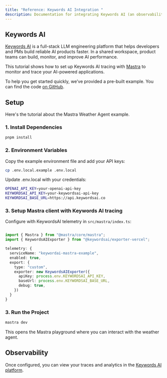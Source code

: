 ```yaml
---
title: "Reference: Keywords AI Integration "
description: Documentation for integrating Keywords AI (an observability platform for LLM applications) with Mastra.
---
```


## Keywords AI

[Keywords AI](https://docs.keywordsai.co/get-started/overview) is a full-stack LLM engineering platform that helps developers and PMs build reliable AI products faster. In a shared workspace, product teams can build, monitor, and improve AI performance.

This tutorial shows how to set up Keywords AI tracing with [Mastra](https://mastra.ai/) to monitor and trace your AI-powered applications.

To help you get started quickly, we’ve provided a pre-built example. You can find the code [on GitHub](https://github.com/Keywords-AI/keywordsai-example-projects/tree/main/mastra-ai-weather-agent).


## Setup

Here's the tutorial about the Mastra Weather Agent example.

### 1. Install Dependencies

```bash copy
pnpm install
```

### 2. Environment Variables

Copy the example environment file and add your API keys:

```bash copy
cp .env.local.example .env.local
```

Update .env.local with your credentials: 

```bash .env.local copy
OPENAI_API_KEY=your-openai-api-key
KEYWORDSAI_API_KEY=your-keywordsai-api-key
KEYWORDSAI_BASE_URL=https://api.keywordsai.co
```

### 3. Setup Mastra client with Keywords AI tracing

Configure with KeywordsAI telemetry in `src/mastra/index.ts`:

```typescript filename="src/mastra/index.ts" showLineNumbers copy

import { Mastra } from "@mastra/core/mastra";
import { KeywordsAIExporter } from "@keywordsai/exporter-vercel";

telemetry: {
  serviceName: "keywordai-mastra-example",
  enabled: true,
  export: {
    type: "custom",
    exporter: new KeywordsAIExporter({
      apiKey: process.env.KEYWORDSAI_API_KEY,
      baseUrl: process.env.KEYWORDSAI_BASE_URL,
      debug: true,
    })
  }
}
```

### 3. Run the Project

```bash copy
mastra dev
```
This opens the Mastra playground where you can interact with the weather agent.

## Observability

Once configured, you can view your traces and analytics in the [Keywords AI platform](https://platform.keywordsai.co/platform/traces).

